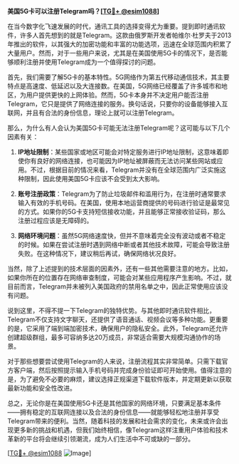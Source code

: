 **美国5G卡可以注册Telegram吗？[[TG💪+ @esim1088](https://t.me/s/esim1088)]**

在当今数字化飞速发展的时代，通讯工具的选择变得尤为重要。提到即时通讯软件，许多人首先想到的就是Telegram。这款由俄罗斯开发者帕维尔·杜罗夫于2013年推出的软件，以其强大的加密功能和丰富的功能选项，迅速在全球范围内积累了大量用户。然而，对于一些用户来说，尤其是在美国使用5G卡的情况下，是否能够顺利注册并使用Telegram成为一个值得探讨的问题。

首先，我们需要了解5G卡的基本特性。5G网络作为第五代移动通信技术，其主要特点是高速度、低延迟以及大连接数。在美国，5G网络已经覆盖了许多城市和地区，为用户提供更快的上网体验。然而，5G卡本身并不决定用户能否注册Telegram，它只是提供了网络连接的服务。换句话说，只要你的设备能够接入互联网，并且有合法的身份信息，理论上就可以注册Telegram。

那么，为什么有人会认为美国5G卡可能无法注册Telegram呢？这可能与以下几个因素有关：

1. **IP地址限制**：某些国家或地区可能会对特定服务进行IP地址限制，这意味着即使你有良好的网络连接，也可能因为IP地址被屏蔽而无法访问某些网站或应用。不过，根据目前的情况来看，Telegram并没有在全球范围内广泛实施这种限制，因此使用美国5G卡应该不会受到太大影响。

2. **账号注册政策**：Telegram为了防止垃圾邮件和滥用行为，在注册时通常要求输入有效的手机号码。在美国，使用本地运营商提供的号码进行验证是最常见的方式。如果你的5G卡支持短信接收功能，并且能够正常接收验证码，那么注册过程应该是无障碍的。

3. **网络环境问题**：虽然5G网络速度快，但并不意味着完全没有波动或者不稳定的时候。如果在尝试注册时遇到网络中断或者其他技术故障，可能会导致注册失败。在这种情况下，建议稍后再试，确保网络状况良好。

当然，除了上述提到的技术层面的因素外，还有一些其他需要注意的地方。比如，如果你所在的位置存在网络审查制度，可能会对某些应用程序产生影响。不过，就目前而言，Telegram并未被列入美国政府的禁用名单之中，因此正常使用应该没有问题。

说到这里，不得不提一下Telegram的独特优势。与其他即时通讯软件相比，Telegram不仅支持文字聊天，还提供了语音通话、视频会议等多种功能。更重要的是，它采用了端到端加密技术，确保用户的隐私安全。此外，Telegram还允许创建超级群组，最多可容纳多达20万成员，非常适合需要大规模沟通协作的场景。

对于那些想要尝试使用Telegram的人来说，注册流程其实非常简单。只需下载官方客户端，然后按照提示输入手机号码并完成身份验证即可开始使用。值得注意的是，为了避免不必要的麻烦，建议选择正规渠道下载软件版本，并定期更新以获取最新功能和安全性改进。

总之，无论你是在美国使用5G卡还是其他国家的网络环境，只要满足基本条件——拥有稳定的互联网连接以及合法的身份信息——就能够轻松地注册并享受Telegram带来的便利。当然，随着科技的发展和社会需求的变化，未来或许会出现更多新的挑战和机遇，但我们始终相信，像Telegram这样注重用户体验和技术革新的平台将会继续引领潮流，成为人们生活中不可或缺的一部分。

[[TG💪+ @esim1088](https://t.me/s/esim1088) ![Image](https://i.postimg.cc/4NQfJmqS/Snipaste-2025-05-13-00-14-12.png)]